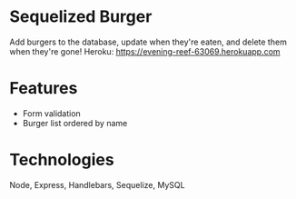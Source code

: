 # Sequelized Burger
Add burgers to the database, update when they're eaten, and delete them when they're gone!
Heroku: https://evening-reef-63069.herokuapp.com


# Features
- Form validation
- Burger list ordered by name

# Technologies
Node, Express, Handlebars, Sequelize, MySQL